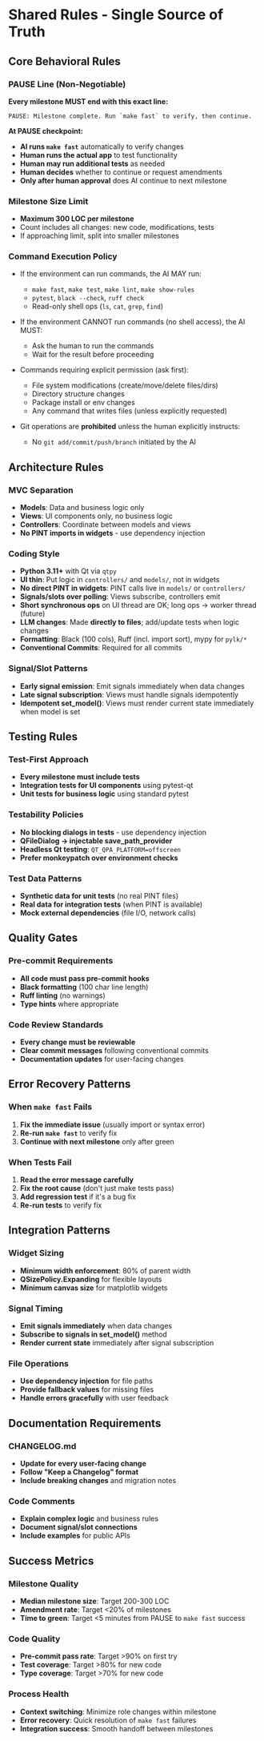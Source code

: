 # Shared Rules - Single Source of Truth

## Core Behavioral Rules

### PAUSE Line (Non-Negotiable)
**Every milestone MUST end with this exact line:**
```
PAUSE: Milestone complete. Run `make fast` to verify, then continue.
```

**At PAUSE checkpoint:**
- **AI runs `make fast`** automatically to verify changes
- **Human runs the actual app** to test functionality
- **Human may run additional tests** as needed
- **Human decides** whether to continue or request amendments
- **Only after human approval** does AI continue to next milestone

### Milestone Size Limit
- **Maximum 300 LOC per milestone**
- Count includes all changes: new code, modifications, tests
- If approaching limit, split into smaller milestones

### Command Execution Policy

- If the environment can run commands, the AI MAY run:
  - `make fast`, `make test`, `make lint`, `make show-rules`
  - `pytest`, `black --check`, `ruff check`
  - Read-only shell ops (`ls`, `cat`, `grep`, `find`)

- If the environment CANNOT run commands (no shell access), the AI MUST:
  - Ask the human to run the commands
  - Wait for the result before proceeding

- Commands requiring explicit permission (ask first):
  - File system modifications (create/move/delete files/dirs)
  - Directory structure changes
  - Package install or env changes
  - Any command that writes files (unless explicitly requested)

- Git operations are **prohibited** unless the human explicitly instructs:
  - No `git add/commit/push/branch` initiated by the AI

## Architecture Rules

### MVC Separation
- **Models**: Data and business logic only
- **Views**: UI components only, no business logic
- **Controllers**: Coordinate between models and views
- **No PINT imports in widgets** - use dependency injection

### Coding Style
- **Python 3.11+** with Qt via `qtpy`
- **UI thin**: Put logic in `controllers/` and `models/`, not in widgets
- **No direct PINT in widgets**: PINT calls live in `models/` or `controllers/`
- **Signals/slots over polling**: Views subscribe, controllers emit
- **Short synchronous ops** on UI thread are OK; long ops → worker thread (future)
- **LLM changes**: Made **directly to files**; add/update tests when logic changes
- **Formatting**: Black (100 cols), Ruff (incl. import sort), mypy for `pylk/*`
- **Conventional Commits**: Required for all commits

### Signal/Slot Patterns
- **Early signal emission**: Emit signals immediately when data changes
- **Late signal subscription**: Views must handle signals idempotently
- **Idempotent set_model()**: Views must render current state immediately when model is set

## Testing Rules

### Test-First Approach
- **Every milestone must include tests**
- **Integration tests for UI components** using pytest-qt
- **Unit tests for business logic** using standard pytest

### Testability Policies
- **No blocking dialogs in tests** - use dependency injection
- **QFileDialog → injectable save_path_provider**
- **Headless Qt testing**: `QT_QPA_PLATFORM=offscreen`
- **Prefer monkeypatch over environment checks**

### Test Data Patterns
- **Synthetic data for unit tests** (no real PINT files)
- **Real data for integration tests** (when PINT is available)
- **Mock external dependencies** (file I/O, network calls)

## Quality Gates

### Pre-commit Requirements
- **All code must pass pre-commit hooks**
- **Black formatting** (100 char line length)
- **Ruff linting** (no warnings)
- **Type hints** where appropriate

### Code Review Standards
- **Every change must be reviewable**
- **Clear commit messages** following conventional commits
- **Documentation updates** for user-facing changes

## Error Recovery Patterns

### When `make fast` Fails
1. **Fix the immediate issue** (usually import or syntax error)
2. **Re-run `make fast`** to verify fix
3. **Continue with next milestone** only after green

### When Tests Fail
1. **Read the error message carefully**
2. **Fix the root cause** (don't just make tests pass)
3. **Add regression test** if it's a bug fix
4. **Re-run tests** to verify fix

## Integration Patterns

### Widget Sizing
- **Minimum width enforcement**: 80% of parent width
- **QSizePolicy.Expanding** for flexible layouts
- **Minimum canvas size** for matplotlib widgets

### Signal Timing
- **Emit signals immediately** when data changes
- **Subscribe to signals in set_model()** method
- **Render current state** immediately after signal subscription

### File Operations
- **Use dependency injection** for file paths
- **Provide fallback values** for missing files
- **Handle errors gracefully** with user feedback

## Documentation Requirements

### CHANGELOG.md
- **Update for every user-facing change**
- **Follow "Keep a Changelog" format**
- **Include breaking changes** and migration notes

### Code Comments
- **Explain complex logic** and business rules
- **Document signal/slot connections**
- **Include examples** for public APIs

## Success Metrics

### Milestone Quality
- **Median milestone size**: Target 200-300 LOC
- **Amendment rate**: Target <20% of milestones
- **Time to green**: Target <5 minutes from PAUSE to `make fast` success

### Code Quality
- **Pre-commit pass rate**: Target >90% on first try
- **Test coverage**: Target >80% for new code
- **Type coverage**: Target >70% for new code

### Process Health
- **Context switching**: Minimize role changes within milestone
- **Error recovery**: Quick resolution of `make fast` failures
- **Integration success**: Smooth handoff between milestones
